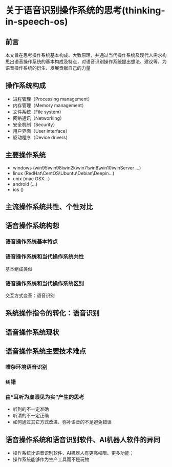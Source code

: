 # 关于语音识别操作系统的思考(thinking-in-speech-os)
## 前言
本文旨在思考操作系统基本构成、大致原理，并通过当代操作系统及现代人需求构思出语音操作系统的基本构成及特点，对语音识别操作系统提出想法、建议等，为语音操作系统的衍生、发展贡献自己的力量

## 操作系统构成

  - 进程管理（Processing management）
  - 内存管理（Memory management）
  - 文件系统（File system）
  - 网络通讯（Networking）
  - 安全机制（Security）
  - 用户界面（User interface）
  - 驱动程序（Device drivers)
  
## 主要操作系统

- windows  (win95\win98\win2k\win7\win8\win10\winServer ...)
- linux  (RedHat\CentOS\Ubuntu\Debian\Deepin...)
- unix (mac OSX...)
- android (...)
- ios ()

## 主流操作系统共性、个性对比

## 语音操作系统构想

### 语音操作系统基本特点

### 语音操作系统和当代操作系统共性
基本组成类似

### 语音操作系统和当代操作系统区别
交互方式变革：语音识别

## 系统操作指令的转化：语音识别

## 语音操作系统现状

## 语音操作系统主要技术难点
### 嘈杂环境语音识别
### 纠错
### 由“耳听为虚眼见为实”产生的思考
- 听到的不一定准确
- 听清的不一定正确
- 如何通过其它方式改进、弥补语音的不足避免错误

## 语音操作系统和语音识别软件、AI机器人软件的异同
- 操作系统比语音识别软件、AI机器人有更高权限、更多功能；
- 操作系统能够作为生产工具而不是玩物





